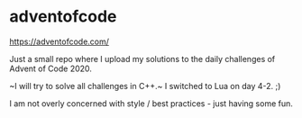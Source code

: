 # adventofcode
https://adventofcode.com/

Just a small repo where I upload my solutions to the daily challenges of Advent of Code 2020.

~I will try to solve all challenges in C++.~
I switched to Lua on day 4-2. ;)

I am not overly concerned with style / best practices - just having some fun.
